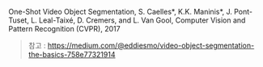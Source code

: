 One-Shot Video Object Segmentation, 
S. Caelles*, K.K. Maninis*, J. Pont-Tuset, L. Leal-Taixé, D. Cremers, and L. Van Gool, Computer Vision and Pattern Recognition (CVPR), 2017


> 참고 : https://medium.com/@eddiesmo/video-object-segmentation-the-basics-758e77321914
